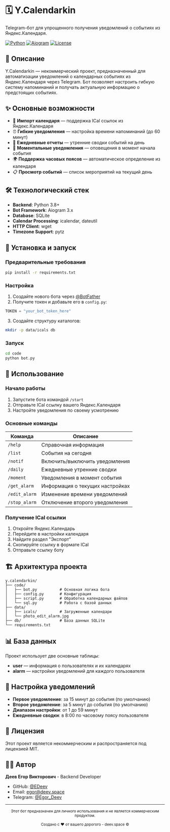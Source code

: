 # 🗓️ Y.Calendarkin

Telegram-бот для упрощенного получения уведомлений о событиях из Яндекс.Календаря.

[![Python](https://img.shields.io/badge/Python-3.8+-blue.svg)](https://python.org)
[![Aiogram](https://img.shields.io/badge/Aiogram-3.x-green.svg)](https://docs.aiogram.dev/)
[![License](https://img.shields.io/badge/License-MIT-yellow.svg)](LICENSE)

## 📖 Описание

Y.Calendarkin — некоммерческий проект, предназначенный для автоматизации уведомлений о календарных событиях из Яндекс.Календаря через Telegram. Бот позволяет настроить гибкую систему напоминаний и получать актуальную информацию о предстоящих событиях.

## ✨ Основные возможности

- 📅 **Импорт календаря** — поддержка ICal ссылок из Яндекс.Календаря
- ⏰ **Гибкие уведомления** — настройка времени напоминаний (до 60 минут)
- 🌅 **Ежедневные отчеты** — утренние сводки событий на день
- 🎯 **Моментальные уведомления** — оповещения в момент начала события
- 🌍 **Поддержка часовых поясов** — автоматическое определение из календаря
- 📋 **Просмотр событий** — список мероприятий на текущий день

## 🛠️ Технологический стек

- **Backend**: Python 3.8+
- **Bot Framework**: Aiogram 3.x
- **Database**: SQLite
- **Calendar Processing**: icalendar, dateutil
- **HTTP Client**: wget
- **Timezone Support**: pytz

## 🚀 Установка и запуск

### Предварительные требования

```bash
pip install -r requirements.txt
```

### Настройка

1. Создайте нового бота через [@BotFather](https://t.me/BotFather)
2. Получите токен и добавьте его в `config.py`:

```python
TOKEN = "your_bot_token_here"
```

3. Создайте структуру каталогов:

```bash
mkdir -p data/icals db
```

### Запуск

```bash
cd code
python bot.py
```

## 📝 Использование

### Начало работы

1. Запустите бота командой `/start`
2. Отправьте ICal ссылку вашего Яндекс.Календаря
3. Настройте уведомления по своему усмотрению

### Основные команды

| Команда | Описание |
|---------|----------|
| `/help` | Справочная информация |
| `/list` | События на сегодня |
| `/notif` | Включить/выключить уведомления |
| `/daily` | Ежедневные утренние сводки |
| `/moment` | Уведомления в момент события |
| `/get_alarm` | Информация о текущих настройках |
| `/edit_alarm` | Изменение времени уведомлений |
| `/stop_alarm` | Отключение второго уведомления |

### Получение ICal ссылки

1. Откройте Яндекс.Календарь
2. Перейдите в настройки календаря
3. Найдите раздел "Экспорт"
4. Скопируйте ссылку в формате ICal
5. Отправьте ссылку боту

## 🏗️ Архитектура проекта

```
y.calendarkin/
├── code/
│   ├── bot.py          # Основная логика бота
│   ├── config.py       # Конфигурация
│   ├── script.py       # Обработка календарных файлов
│   └── sql.py          # Работа с базой данных
├── data/
│   ├── icals/          # Загруженные календари
│   └── photo_edit_alarm.jpg
├── db/                 # База данных SQLite
└── requirements.txt
```

## 📊 База данных

Проект использует две основные таблицы:

- **user** — информация о пользователях и их календарях
- **alarm** — настройки уведомлений для каждого пользователя

## 🔧 Настройка уведомлений

- **Первое уведомление**: за 15 минут до события (по умолчанию)
- **Второе уведомление**: за 5 минут до события (по умолчанию)
- **Диапазон настройки**: от 1 до 59 минут
- **Ежедневные сводки**: в 8:00 по часовому поясу пользователя

## 📄 Лицензия

Этот проект является некоммерческим и распространяется под лицензией MIT.

## 👨‍💻 Автор

**Деев Егор Викторович** - Backend Developer  
- GitHub: [@EDeev](https://github.com/EDeev)
- Email: egor@deev.space
- Telegram: [@Egor_Deev](https://t.me/Egor_Deev)

---

<div align="center">
  <sub>Этот бот предназначен для личного использования и не является коммерческим продуктом.</sub>
  <p><sub>Создано с ❤️ от вашего дорогого - deev.space ©</sub></p>
</div>
